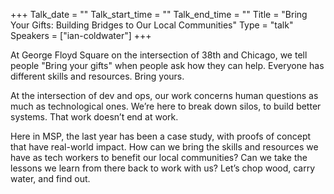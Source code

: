 +++
Talk_date = ""
Talk_start_time = ""
Talk_end_time = ""
Title = "Bring Your Gifts: Building Bridges to Our Local Communities"
Type = "talk"
Speakers = ["ian-coldwater"]
+++

At George Floyd Square on the intersection of 38th and Chicago, we tell people "Bring your gifts" when people ask how they can help. Everyone has different skills and resources. Bring yours.

At the intersection of dev and ops, our work concerns human questions as much as technological ones. We’re here to break down silos, to build better systems. That work doesn’t end at work.

Here in MSP, the last year has been a case study, with proofs of concept that have real-world impact. How can we bring the skills and resources we have as tech workers to benefit our local communities? Can we take the lessons we learn from there back to work with us? Let’s chop wood, carry water, and find out.
